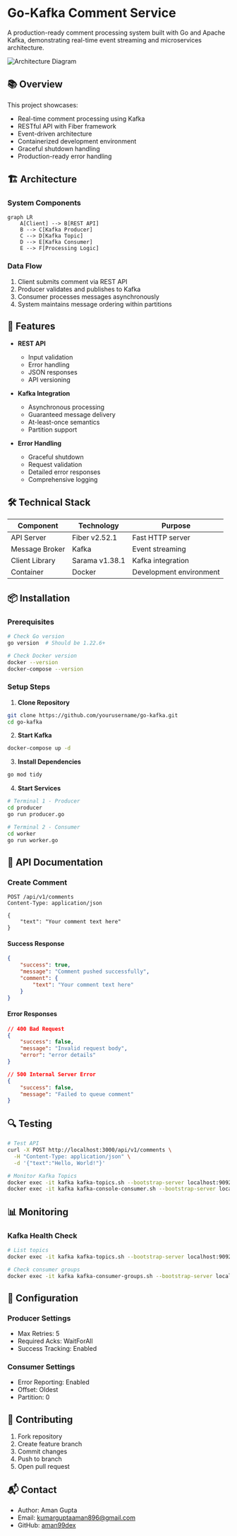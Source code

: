 # Go-Kafka Comment Service

A production-ready comment processing system built with Go and Apache Kafka, demonstrating real-time event streaming and microservices architecture.

![Architecture Diagram](./docs/architecture.png)

## 📚 Overview

This project showcases:
- Real-time comment processing using Kafka
- RESTful API with Fiber framework
- Event-driven architecture
- Containerized development environment
- Graceful shutdown handling
- Production-ready error handling

## 🏗️ Architecture

### System Components

```mermaid
graph LR
    A[Client] --> B[REST API]
    B --> C[Kafka Producer]
    C --> D[Kafka Topic]
    D --> E[Kafka Consumer]
    E --> F[Processing Logic]
```

### Data Flow
1. Client submits comment via REST API
2. Producer validates and publishes to Kafka
3. Consumer processes messages asynchronously
4. System maintains message ordering within partitions

## 🚀 Features

- **REST API**
  - Input validation
  - Error handling
  - JSON responses
  - API versioning

- **Kafka Integration**
  - Asynchronous processing
  - Guaranteed message delivery
  - At-least-once semantics
  - Partition support

- **Error Handling**
  - Graceful shutdown
  - Request validation
  - Detailed error responses
  - Comprehensive logging

## 🛠️ Technical Stack

| Component | Technology | Purpose |
|-----------|------------|---------|
| API Server | Fiber v2.52.1 | Fast HTTP server |
| Message Broker | Kafka | Event streaming |
| Client Library | Sarama v1.38.1 | Kafka integration |
| Container | Docker | Development environment |

## 📦 Installation

### Prerequisites
```bash
# Check Go version
go version  # Should be 1.22.6+

# Check Docker version
docker --version
docker-compose --version
```

### Setup Steps

1. **Clone Repository**
```bash
git clone https://github.com/yourusername/go-kafka.git
cd go-kafka
```

2. **Start Kafka**
```bash
docker-compose up -d
```

3. **Install Dependencies**
```bash
go mod tidy
```

4. **Start Services**
```bash
# Terminal 1 - Producer
cd producer
go run producer.go

# Terminal 2 - Consumer
cd worker
go run worker.go
```

## 📝 API Documentation

### Create Comment
```http
POST /api/v1/comments
Content-Type: application/json

{
    "text": "Your comment text here"
}
```

#### Success Response
```json
{
    "success": true,
    "message": "Comment pushed successfully",
    "comment": {
        "text": "Your comment text here"
    }
}
```

#### Error Responses
```json
// 400 Bad Request
{
    "success": false,
    "message": "Invalid request body",
    "error": "error details"
}

// 500 Internal Server Error
{
    "success": false,
    "message": "Failed to queue comment"
}
```

## 🔍 Testing

```bash
# Test API
curl -X POST http://localhost:3000/api/v1/comments \
  -H "Content-Type: application/json" \
  -d '{"text":"Hello, World!"}'

# Monitor Kafka Topics
docker exec -it kafka kafka-topics.sh --bootstrap-server localhost:9092 --list
docker exec -it kafka kafka-console-consumer.sh --bootstrap-server localhost:9092 --topic comments --from-beginning
```

## 📊 Monitoring

### Kafka Health Check
```bash
# List topics
docker exec -it kafka kafka-topics.sh --bootstrap-server localhost:9092 --list

# Check consumer groups
docker exec -it kafka kafka-consumer-groups.sh --bootstrap-server localhost:9092 --list
```

## 🔧 Configuration

### Producer Settings
- Max Retries: 5
- Required Acks: WaitForAll
- Success Tracking: Enabled

### Consumer Settings
- Error Reporting: Enabled
- Offset: Oldest
- Partition: 0

## 🤝 Contributing

1. Fork repository
2. Create feature branch
3. Commit changes
4. Push to branch
5. Open pull request


## 📬 Contact

- Author: Aman Gupta
- Email: kumarguptaaman896@gmail.com
- GitHub: [aman99dex](https://github.com/aman99dex)
